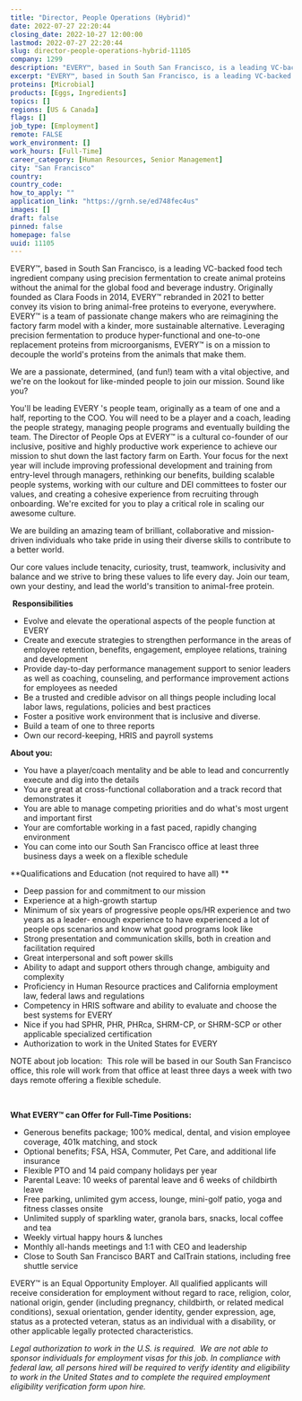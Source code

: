 ```yaml
---
title: "Director, People Operations (Hybrid)"
date: 2022-07-27 22:20:44
closing_date: 2022-10-27 12:00:00
lastmod: 2022-07-27 22:20:44
slug: director-people-operations-hybrid-11105
company: 1299
description: "EVERY™, based in South San Francisco, is a leading VC-backed food tech ingredient company using precision fermentation to create animal proteins without the animal for the global food and beverage industry. Originally founded as Clara Foods in 2014, EVERY™ rebranded in 2021 to better convey its vision to bring animal-free proteins to everyone, everywhere. EVERY™ is a team of passionate change makers who are reimagining the factory farm model with a kinder, more sustainable alternative."
excerpt: "EVERY™, based in South San Francisco, is a leading VC-backed food tech ingredient company using precision fermentation to create animal proteins without the animal for the global food and beverage industry. Originally founded as Clara Foods in 2014, EVERY™ rebranded in 2021 to better convey its vision to bring animal-free proteins to everyone, everywhere. EVERY™ is a team of passionate change makers who are reimagining the factory farm model with a kinder, more sustainable alternative."
proteins: [Microbial]
products: [Eggs, Ingredients]
topics: []
regions: [US & Canada]
flags: []
job_type: [Employment]
remote: FALSE
work_environment: []
work_hours: [Full-Time]
career_category: [Human Resources, Senior Management]
city: "San Francisco"
country: 
country_code: 
how_to_apply: ""
application_link: "https://grnh.se/ed748fec4us"
images: []
draft: false
pinned: false
homepage: false
uuid: 11105
---
```

EVERY™, based in South San Francisco, is a leading VC-backed food tech
ingredient company using precision fermentation to create animal
proteins without the animal for the global food and beverage industry.
Originally founded as Clara Foods in 2014, EVERY™ rebranded in 2021 to
better convey its vision to bring animal-free proteins to everyone,
everywhere. EVERY™ is a team of passionate change makers who are
reimagining the factory farm model with a kinder, more sustainable
alternative. Leveraging precision fermentation to produce
hyper-functional and one-to-one replacement proteins from
microorganisms, EVERY™ is on a mission to decouple the world's proteins
from the animals that make them.

We are a passionate, determined, (and fun!) team with a vital objective,
and we\'re on the lookout for like-minded people to join our mission.
Sound like you?

You'll be leading EVERY 's people team, originally as a team of one and
a half, reporting to the COO. You will need to be a player and a coach,
leading the people strategy, managing people programs and eventually
building the team. The Director of People Ops at EVERY™ is a cultural
co-founder of our inclusive, positive and highly productive work
experience to achieve our mission to shut down the last factory farm on
Earth. Your focus for the next year will include improving professional
development and training from entry-level through managers, rethinking
our benefits, building scalable people systems, working with our culture
and DEI committees to foster our values, and creating a cohesive
experience from recruiting through onboarding. We're excited for you to
play a critical role in scaling our awesome culture. 

We are building an amazing team of brilliant, collaborative and
mission-driven individuals who take pride in using their diverse skills
to contribute to a better world.

Our core values include tenacity, curiosity, trust, teamwork,
inclusivity and balance and we strive to bring these values to life
every day. Join our team, own your destiny, and lead the world\'s
transition to animal-free protein.

 **Responsibilities**

-   Evolve and elevate the operational aspects of the people function at
    EVERY  
-   Create and execute strategies to strengthen performance in the areas
    of employee retention, benefits, engagement, employee relations,
    training and development
-   Provide day-to-day performance management support to senior leaders
    as well as coaching, counseling, and performance improvement actions
    for employees as needed
-   Be a trusted and credible advisor on all things people including
    local labor laws, regulations, policies and best practices  
-   Foster a positive work environment that is inclusive and diverse. 
-   Build a team of one to three reports 
-   Own our record-keeping, HRIS and payroll systems

**About you:**

-   You have a player/coach mentality and be able to lead and
    concurrently execute and dig into the details
-   You are great at cross-functional collaboration and a track record
    that demonstrates it 
-   You are able to manage competing priorities and do what's most
    urgent and important first
-   Your are comfortable working in a fast paced, rapidly changing
    environment 
-   You can come into our South San Francisco office at least three
    business days a week on a flexible schedule 

**Qualifications and Education (not required to have all) **

-   Deep passion for and commitment to our mission
-   Experience at a high-growth startup
-   Minimum of six years of progressive people ops/HR experience and two
    years as a leader- enough experience to have experienced a lot of
    people ops scenarios and know what good programs look like 
-   Strong presentation and communication skills, both in creation and
    facilitation required
-   Great interpersonal and soft power skills 
-   Ability to adapt and support others through change, ambiguity and
    complexity
-   Proficiency in Human Resource practices and California employment
    law, federal laws and regulations
-   Competency in HRIS software and ability to evaluate and choose the
    best systems for EVERY
-   Nice if you had SPHR, PHR, PHRca, SHRM-CP, or SHRM-SCP or other
    applicable specialized certification
-   Authorization to work in the United States for EVERY

NOTE about job location:  This role will be based in our South San
Francisco office, this role will work from that office at least three
days a week with two days remote offering a flexible schedule.

 

**What EVERY™ can Offer for Full-Time Positions:**

-   Generous benefits package; 100% medical, dental, and vision employee
    coverage, 401k matching, and stock
-   Optional benefits; FSA, HSA, Commuter, Pet Care, and additional life
    insurance
-   Flexible PTO and 14 paid company holidays per year
-   Parental Leave: 10 weeks of parental leave and 6 weeks of childbirth
    leave
-   Free parking, unlimited gym access, lounge, mini-golf patio, yoga
    and fitness classes onsite
-   Unlimited supply of sparkling water, granola bars, snacks, local
    coffee and tea
-   Weekly virtual happy hours & lunches
-   Monthly all-hands meetings and 1:1 with CEO and leadership
-   Close to South San Francisco BART and CalTrain stations, including
    free shuttle service

EVERY™ is an Equal Opportunity Employer. All qualified applicants will
receive consideration for employment without regard to race, religion,
color, national origin, gender (including pregnancy, childbirth, or
related medical conditions), sexual orientation, gender identity, gender
expression, age, status as a protected veteran, status as an individual
with a disability, or other applicable legally protected
characteristics.

*Legal authorization to work in the U.S. is required.  We are not able
to sponsor individuals for employment visas for this job. In compliance
with federal law, all persons hired will be required to verify identity
and eligibility to work in the United States and to complete the
required employment eligibility verification form upon hire.*
